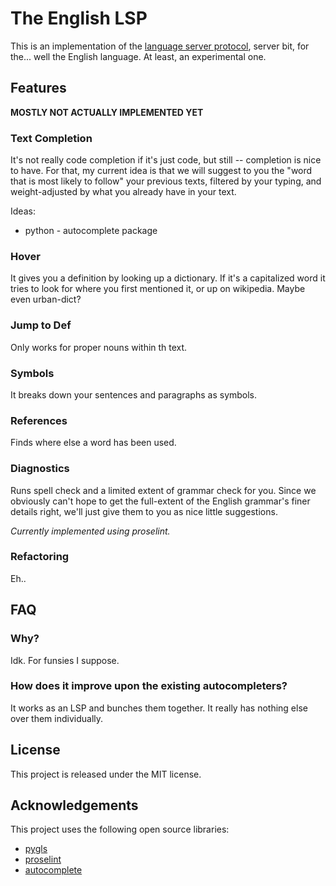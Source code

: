# The English LSP

This is an implementation of the [language server protocol](https://langserver.org),
server bit, for the... well the English language. At least, an experimental one.

## Features

**MOSTLY NOT ACTUALLY IMPLEMENTED YET**

### Text Completion
It's not really code completion if it's just code, but still -- completion is
nice to have. For that, my current idea is that we will suggest to you the "word
that is most likely to follow" your previous texts, filtered by your typing, and
weight-adjusted by what you already have in your text.

Ideas:
* python - autocomplete package

### Hover
It gives you a definition by looking up a dictionary. If it's a capitalized word
it tries to look for where you first mentioned it, or up on wikipedia. Maybe
even urban-dict?

### Jump to Def
Only works for proper nouns within th text.

### Symbols
It breaks down your sentences and paragraphs as symbols.

### References
Finds where else a word has been used.

### Diagnostics
Runs spell check and a limited extent of grammar check for you. Since we
obviously can't hope to get the full-extent of the English grammar's finer
details right, we'll just give them to you as nice little suggestions.

*Currently implemented using proselint.*

### Refactoring
Eh..

## FAQ

### Why?
Idk. For funsies I suppose.

### How does it improve upon the existing autocompleters?
It works as an LSP and bunches them together. It really has nothing else over
them individually.

## License
This project is released under the MIT license.

## Acknowledgements

This project uses the following open source libraries:

  * [pygls](https://github.com/openlawlibrary/pygls)
  * [proselint](https://github.com/amperser/proselint)
  * [autocomplete](https://github.com/rodricios/autocomplete)


